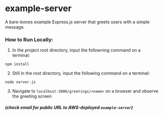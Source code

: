 # example-server
A bare-bones example Express.js server that greets users with a simple message.

### How to Run Locally:
1. In the project root directory, input the followning command on a terminal:
```
npm install
```

2. Still in the root directory, input the following command on a terminal:
```
node server.js
```
3. Navigate to `localhost:3000/greetings/<name>` on a browser and observe the greeting screen

##### (check email for public URL to AWS-deployed `example-server`)

